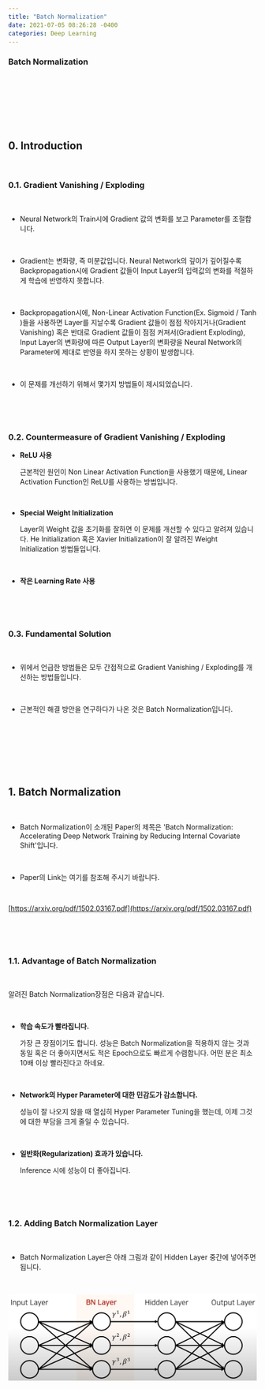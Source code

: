 ```yaml
---
title: "Batch Normalization"
date: 2021-07-05 08:26:28 -0400
categories: Deep Learning
---
```


### Batch Normalization

<br>
<br>
<br>
<br>
<br>
<br>

## 0. Introduction   

<br>

### 0.1. Gradient Vanishing / Exploding

<br>

* Neural Network의 Train시에 Gradient 값의 변화를 보고 Parameter를 조절합니다.

<br>

* Gradient는 변화량, 즉 미분값입니다.  Neural Network의 깊이가 깊어질수록 Backpropagation시에 Gradient 값들이 Input Layer의 입력값의 변화를 적절하게 학습에 반영하지 못합니다.

<br>

* Backpropagation시에, Non-Linear Activation Function(Ex. Sigmoid / Tanh )들을 사용하면 Layer를 지날수록 Gradient 값들이 점점 작아지거나(Gradient Vanishing) 혹은 반대로 Gradient 값들이 점점 커져서(Gradient Exploding), Input Layer의 변화량에 따른 Output Layer의 변화량을 Neural Network의 Parameter에 제대로 반영을 하지 못하는 상황이 발생합니다.

<br>

* 이 문제를 개선하기 위해서 몇가지 방법들이 제시되었습니다.         

<br>
<br>
<br>

### 0.2. Countermeasure of Gradient Vanishing / Exploding

* **ReLU 사용**

  근본적인 원인이 Non Linear Activation Function을 사용했기 때문에, Linear Activation Function인 ReLU를 사용하는 방법입니다.

<br>

* **Special Weight Initialization**

  Layer의 Weight 값을 초기화를 잘하면 이 문제를 개선할 수 있다고 알려져 있습니다.
  He Initialization 혹은 Xavier Initialization이 잘 알려진 Weight Initialization 방법들입니다.

<br>

* **작은 Learning Rate 사용**      

<br>
<br>
<br>

### 0.3. Fundamental Solution   

<br>

* 위에서 언급한 방법들은 모두 간접적으로 Gradient Vanishing / Exploding를 개선하는 방법들입니다.

<br>

* 근본적인 해결 방안을 연구하다가 나온 것은 Batch Normalization입니다.   

<br>
<br>
<br>
<br>
<br>
<br>

## 1. Batch Normalization

<br>

* Batch Normalization이 소개된 Paper의 제목은 'Batch Normalization: Accelerating Deep Network Training by Reducing Internal Covariate Shift'입니다.

<br>

* Paper의 Link는 여기를 참조해 주시기 바랍니다.

<br>

  [https://arxiv.org/pdf/1502.03167.pdf](https://arxiv.org/pdf/1502.03167.pdf)   

<br>
<br>
<br>

### 1.1. Advantage of Batch Normalization

<br>

알려진 Batch Normalization장점은 다음과 같습니다.   

<br>   

- **학습 속도가 빨라집니다.**
  
  가장 큰 장점이기도 합니다. 성능은 Batch Normalization을 적용하지 않는 것과 동일 혹은 더 좋아지면서도 적은 Epoch으로도 빠르게 수렴합니다.
  어떤 분은 최소 10배 이상 빨라진다고 하네요.

<br>

- **Network의 Hyper Parameter에 대한 민감도가 감소합니다.**
  
  성능이 잘 나오지 않을 때 열심히 Hyper Parameter Tuning을 했는데, 이제 그것에 대한 부담을 크게 줄일 수 있습니다.

<br>

- **일반화(Regularization) 효과가 있습니다.**
  
  Inference 시에 성능이 더 좋아집니다.

<br>
<br>
<br>


### 1.2. Adding Batch Normalization Layer

<br>

* Batch Normalization Layer은 아래 그림과 같이 Hidden Layer 중간에 넣어주면 됩니다.   

<br>

<p align="center">
  <img src="/assets/Batch_Normalization/pic_00.png">
</p>

<br>
<br>

 
